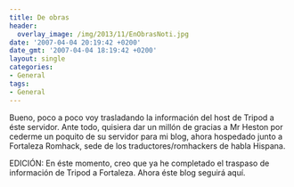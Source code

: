 ```yaml
---
title: De obras
header:
  overlay_image: /img/2013/11/EnObrasNoti.jpg
date: '2007-04-04 20:19:42 +0200'
date_gmt: '2007-04-04 18:19:42 +0200'
layout: single
categories:
- General
tags:
- General
---
```

Bueno, poco a poco voy trasladando la información del host de Tripod 
a éste servidor. Ante todo, quisiera dar un millón de gracias a Mr Heston 
por cederme un poquito de su servidor para mi blog, ahora hospedado junto 
a Fortaleza Romhack, sede de los traductores/romhackers de habla Hispana.

EDICIÓN: En éste momento, creo que ya he completado el traspaso de información 
de Tripod a Fortaleza. Ahora éste blog seguirá aquí.
